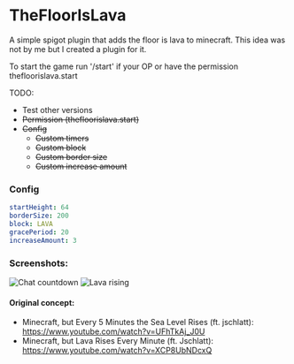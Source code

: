 # TheFloorIsLava
A simple spigot plugin that adds the floor is lava to minecraft. This idea was not by me but I created a plugin for it.

To start the game run '/start' if your OP or have the permission thefloorislava.start

TODO:
 - Test other versions
 - ~~Permission (thefloorislava.start)~~
 - ~~Config~~
	- ~~Custom timers~~
	- ~~Custom block~~
	- ~~Custom border size~~
	- ~~Custom increase amount~~

### Config
```YAML
startHeight: 64
borderSize: 200
block: LAVA
gracePeriod: 20
increaseAmount: 3
```

### Screenshots:
![Chat countdown](https://i.imgur.com/d8lltb7.jpg)
![Lava rising](https://i.imgur.com/OKx463R.jpg)

#### Original concept:
 - Minecraft, but Every 5 Minutes the Sea Level Rises (ft. jschlatt): https://www.youtube.com/watch?v=UFhTkAj_J0U
 - Minecraft, but Lava Rises Every Minute (ft. Jschlatt): https://www.youtube.com/watch?v=XCP8UbNDcxQ